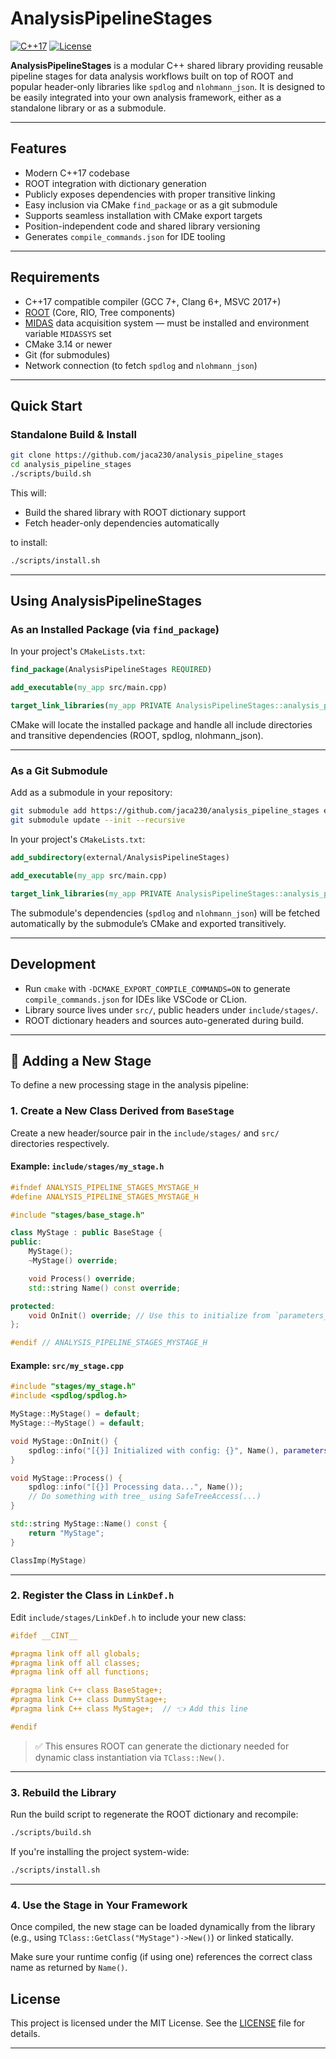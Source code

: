 # AnalysisPipelineStages

[![C++17](https://img.shields.io/badge/C++-17-blue.svg)]()
[![License](https://img.shields.io/badge/license-MIT-green)]()

**AnalysisPipelineStages** is a modular C++ shared library providing reusable pipeline stages for data analysis workflows built on top of ROOT and popular header-only libraries like `spdlog` and `nlohmann_json`. It is designed to be easily integrated into your own analysis framework, either as a standalone library or as a submodule.

---

## Features

* Modern C++17 codebase
* ROOT integration with dictionary generation
* Publicly exposes dependencies with proper transitive linking
* Easy inclusion via CMake `find_package` or as a git submodule
* Supports seamless installation with CMake export targets
* Position-independent code and shared library versioning
* Generates `compile_commands.json` for IDE tooling

---

## Requirements

* C++17 compatible compiler (GCC 7+, Clang 6+, MSVC 2017+)
* [ROOT](https://root.cern) (Core, RIO, Tree components)
* [MIDAS](https://midas.triumf.ca/) data acquisition system — must be installed and environment variable `MIDASSYS` set
* CMake 3.14 or newer
* Git (for submodules)
* Network connection (to fetch `spdlog` and `nlohmann_json`)


---

## Quick Start

### Standalone Build & Install

```bash
git clone https://github.com/jaca230/analysis_pipeline_stages
cd analysis_pipeline_stages
./scripts/build.sh
```

This will:

* Build the shared library with ROOT dictionary support
* Fetch header-only dependencies automatically

to install:
```bash
./scripts/install.sh
```

---

## Using AnalysisPipelineStages

### As an Installed Package (via `find_package`)

In your project's `CMakeLists.txt`:

```cmake
find_package(AnalysisPipelineStages REQUIRED)

add_executable(my_app src/main.cpp)

target_link_libraries(my_app PRIVATE AnalysisPipelineStages::analysis_pipeline_stages)
```

CMake will locate the installed package and handle all include directories and transitive dependencies (ROOT, spdlog, nlohmann\_json).

---

### As a Git Submodule

Add as a submodule in your repository:

```bash
git submodule add https://github.com/jaca230/analysis_pipeline_stages external/AnalysisPipelineStages
git submodule update --init --recursive
```

In your project's `CMakeLists.txt`:

```cmake
add_subdirectory(external/AnalysisPipelineStages)

add_executable(my_app src/main.cpp)

target_link_libraries(my_app PRIVATE AnalysisPipelineStages::analysis_pipeline_stages)
```

The submodule's dependencies (`spdlog` and `nlohmann_json`) will be fetched automatically by the submodule’s CMake and exported transitively.

---

## Development

* Run `cmake` with `-DCMAKE_EXPORT_COMPILE_COMMANDS=ON` to generate `compile_commands.json` for IDEs like VSCode or CLion.
* Library source lives under `src/`, public headers under `include/stages/`.
* ROOT dictionary headers and sources auto-generated during build.

---

## 🔌 Adding a New Stage

To define a new processing stage in the analysis pipeline:

### 1. **Create a New Class Derived from `BaseStage`**

Create a new header/source pair in the `include/stages/` and `src/` directories respectively.

#### Example: `include/stages/my_stage.h`

```cpp
#ifndef ANALYSIS_PIPELINE_STAGES_MYSTAGE_H
#define ANALYSIS_PIPELINE_STAGES_MYSTAGE_H

#include "stages/base_stage.h"

class MyStage : public BaseStage {
public:
    MyStage();
    ~MyStage() override;

    void Process() override;
    std::string Name() const override;

protected:
    void OnInit() override; // Use this to initialize from `parameters_`
};

#endif // ANALYSIS_PIPELINE_STAGES_MYSTAGE_H
```

#### Example: `src/my_stage.cpp`

```cpp
#include "stages/my_stage.h"
#include <spdlog/spdlog.h>

MyStage::MyStage() = default;
MyStage::~MyStage() = default;

void MyStage::OnInit() {
    spdlog::info("[{}] Initialized with config: {}", Name(), parameters_.dump());
}

void MyStage::Process() {
    spdlog::info("[{}] Processing data...", Name());
    // Do something with tree_ using SafeTreeAccess(...)
}

std::string MyStage::Name() const {
    return "MyStage";
}

ClassImp(MyStage)
```

---

### 2. **Register the Class in `LinkDef.h`**

Edit `include/stages/LinkDef.h` to include your new class:

```cpp
#ifdef __CINT__

#pragma link off all globals;
#pragma link off all classes;
#pragma link off all functions;

#pragma link C++ class BaseStage+;
#pragma link C++ class DummyStage+;
#pragma link C++ class MyStage+;  // 👈 Add this line

#endif
```

> ✅ This ensures ROOT can generate the dictionary needed for dynamic class instantiation via `TClass::New()`.

---

### 3. **Rebuild the Library**

Run the build script to regenerate the ROOT dictionary and recompile:

```bash
./scripts/build.sh
```

If you're installing the project system-wide:

```bash
./scripts/install.sh
```

---

### 4. **Use the Stage in Your Framework**

Once compiled, the new stage can be loaded dynamically from the library (e.g., using `TClass::GetClass("MyStage")->New()`) or linked statically.

Make sure your runtime config (if using one) references the correct class name as returned by `Name()`.


## License

This project is licensed under the MIT License. See the [LICENSE](LICENSE) file for details.

---